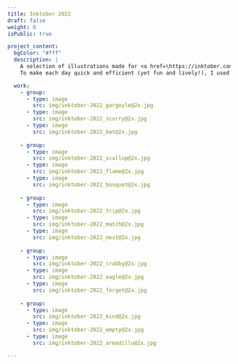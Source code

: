 ```yaml
---
title: Inktober 2022
draft: false
weight: 8
isPublic: true

project_content:
  bgColor: "#fff"
  description: |
    A selection of illustrations made for <a href=\https://inktober.com\ target=\_blank\ class=\link_new-window\><span>Inktober 2022</span></a>. <br />
    To make each day quick and efficient (yet fun and lively!), I used a curated palette of three main colors, and a style that could be easily replicated each day.

  work:
    - group:
      - type: image
        src: img/inktober-2022_gargoyle@2x.jpg
      - type: image
        src: img/inktober-2022_scurry@2x.jpg
      - type: image
        src: img/inktober-2022_bat@2x.jpg
      
    - group:
      - type: image
        src: img/inktober-2022_scallop@2x.jpg
      - type: image
        src: img/inktober-2022_flame@2x.jpg
      - type: image
        src: img/inktober-2022_bouquet@2x.jpg
      
    - group:
      - type: image
        src: img/inktober-2022_trip@2x.jpg
      - type: image
        src: img/inktober-2022_match@2x.jpg
      - type: image
        src: img/inktober-2022_nest@2x.jpg
      
    - group:
      - type: image
        src: img/inktober-2022_crabby@2x.jpg
      - type: image
        src: img/inktober-2022_eagle@2x.jpg
      - type: image
        src: img/inktober-2022_forget@2x.jpg
      
    - group:
      - type: image
        src: img/inktober-2022_kind@2x.jpg
      - type: image
        src: img/inktober-2022_empty@2x.jpg
      - type: image
        src: img/inktober-2022_armadillo@2x.jpg

---
```

